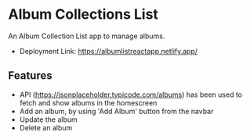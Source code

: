 # Album Collections List

An Album Collection List app to manage albums.

- Deployment Link: https://albumlistreactapp.netlify.app/

## Features

- API (https://jsonplaceholder.typicode.com/albums) has been used to fetch and show albums in the homescreen
- Add an album, by using 'Add Album' button from the navbar
- Update the album
- Delete an album
